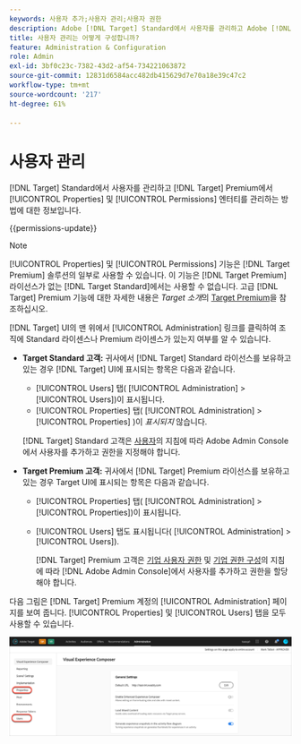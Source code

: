 ```yaml
---
keywords: 사용자 추가;사용자 관리;사용자 권한
description: Adobe [!DNL Target] Standard에서 사용자를 관리하고 Adobe [!DNL Target] Premium에서 기업 속성 및 권한을 관리하는 방법에 대해 알아봅니다.
title: 사용자 관리는 어떻게 구성합니까?
feature: Administration & Configuration
role: Admin
exl-id: 3bf0c23c-7382-43d2-af54-734221063872
source-git-commit: 12831d6584acc482db415629d7e70a18e39c47c2
workflow-type: tm+mt
source-wordcount: '217'
ht-degree: 61%

---
```


# 사용자 관리

[!DNL Target] Standard에서 사용자를 관리하고 [!DNL Target] Premium에서 [!UICONTROL Properties] 및 [!UICONTROL Permissions] 엔터티를 관리하는 방법에 대한 정보입니다.

{{permissions-update}}

>[!NOTE]
>
>[!UICONTROL Properties] 및 [!UICONTROL Permissions] 기능은 [!DNL Target Premium] 솔루션의 일부로 사용할 수 있습니다. 이 기능은 [!DNL Target Premium] 라이선스가 없는 [!DNL Target Standard]에서는 사용할 수 없습니다. 고급 [!DNL Target] Premium 기능에 대한 자세한 내용은 *Target 소개*&#x200B;의 [Target Premium](/help/main/c-intro/intro.md#premium)을 참조하십시오.

[!DNL Target] UI의 맨 위에서 [!UICONTROL Administration] 링크를 클릭하여 조직에 Standard 라이센스나 Premium 라이센스가 있는지 여부를 알 수 있습니다.

* **Target Standard 고객:** 귀사에서 [!DNL Target] Standard 라이선스를 보유하고 있는 경우 [!DNL Target] UI에 표시되는 항목은 다음과 같습니다.

   * [!UICONTROL Users] 탭( [!UICONTROL Administration] > [!UICONTROL Users])이 표시됩니다.
   * [!UICONTROL Properties] 탭( [!UICONTROL Administration] > [!UICONTROL Properties] )이 *표시되지* 않습니다.

  [!DNL Target] Standard 고객은 [사용자](/help/main/administrating-target/c-user-management/c-user-management/user-management.md)의 지침에 따라 Adobe Admin Console에서 사용자를 추가하고 권한을 지정해야 합니다.

* **Target Premium 고객:** 귀사에서 [!DNL Target] Premium 라이선스를 보유하고 있는 경우 Target UI에 표시되는 항목은 다음과 같습니다.

   * [!UICONTROL Properties] 탭( [!UICONTROL Administration] > [!UICONTROL Properties])이 표시됩니다.
   * [!UICONTROL Users] 탭도 표시됩니다( [!UICONTROL Administration] > [!UICONTROL Users]).

     [!DNL Target] Premium 고객은 [기업 사용자 권한](/help/main/administrating-target/c-user-management/property-channel/property-channel.md#concept_E396B16FA2024ADBA27BC056138F9838) 및 [기업 권한 구성](/help/main/administrating-target/c-user-management/property-channel/properties-overview.md#concept_22F2855DBF0D4754B9460F5D68749C71)의 지침에 따라 [!DNL Adobe Admin Console]에서 사용자를 추가하고 권한을 할당해야 합니다.

다음 그림은 [!DNL Target] Premium 계정의 [!UICONTROL Administration] 페이지를 보여 줍니다. [!UICONTROL Properties] 및 [!UICONTROL Users] 탭을 모두 사용할 수 있습니다.

![관리 탭](/help/main/administrating-target/assets/premium.png)
